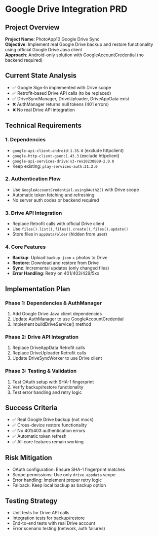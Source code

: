 # Google Drive Integration PRD

## Project Overview
**Project Name**: PhotoApp10 Google Drive Sync  
**Objective**: Implement real Google Drive backup and restore functionality using official Google Drive Java client  
**Approach**: Android-only solution with GoogleAccountCredential (no backend required)

## Current State Analysis
- ✅ Google Sign-In implemented with Drive scope
- ✅ Retrofit-based Drive API calls (to be replaced)
- ✅ DriveSyncManager, DriveUploader, DriveAppData exist
- ❌ AuthManager returns null tokens (401 errors)
- ❌ No real Drive API integration

## Technical Requirements

### 1. Dependencies
- `google-api-client-android:1.35.0` (exclude httpclient)
- `google-http-client-gson:1.43.3` (exclude httpclient)  
- `google-api-services-drive:v3-rev20230809-2.0.0`
- Keep existing: `play-services-auth:21.2.0`

### 2. Authentication Flow
- Use `GoogleAccountCredential.usingOAuth2()` with Drive scope
- Automatic token fetching and refreshing
- No server auth codes or backend required

### 3. Drive API Integration
- Replace Retrofit calls with official Drive client
- Use `files().list()`, `files().create()`, `files().update()`
- Store files in `appDataFolder` (hidden from user)

### 4. Core Features
- **Backup**: Upload `backup.json` + photos to Drive
- **Restore**: Download and restore from Drive
- **Sync**: Incremental updates (only changed files)
- **Error Handling**: Retry on 401/403/429/5xx

## Implementation Plan

### Phase 1: Dependencies & AuthManager
1. Add Google Drive Java client dependencies
2. Update AuthManager to use GoogleAccountCredential
3. Implement buildDriveService() method

### Phase 2: Drive API Integration  
1. Replace DriveAppData Retrofit calls
2. Replace DriveUploader Retrofit calls
3. Update DriveSyncWorker to use Drive client

### Phase 3: Testing & Validation
1. Test OAuth setup with SHA-1 fingerprint
2. Verify backup/restore functionality
3. Test error handling and retry logic

## Success Criteria
- ✅ Real Google Drive backup (not mock)
- ✅ Cross-device restore functionality
- ✅ No 401/403 authentication errors
- ✅ Automatic token refresh
- ✅ All core features remain working

## Risk Mitigation
- OAuth configuration: Ensure SHA-1 fingerprint matches
- Scope permissions: Use only `drive.appdata` scope
- Error handling: Implement proper retry logic
- Fallback: Keep local backup as backup option

## Testing Strategy
- Unit tests for Drive API calls
- Integration tests for backup/restore
- End-to-end tests with real Drive account
- Error scenario testing (network, auth failures)

